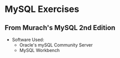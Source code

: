 # MySQL Exercises
## From Murach's MySQL 2nd Edition

- Software Used:
    - Oracle's mySQL Community Server
    - MySQL Workbench 
